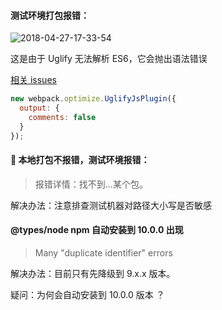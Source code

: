 #### 测试环境打包报错：

![2018-04-27-17-33-54](http://p6fy6gb44.bkt.clouddn.com/2018-04-27-17-33-54.png)

这是由于 Uglify 无法解析 ES6，它会抛出语法错误

[相关 issues](https://github.com/webpack/webpack/issues/2972)

```js
new webpack.optimize.UglifyJsPlugin({
  output: {
    comments: false
  }
});
```

####  本地打包不报错，测试环境报错：

> 报错详情：找不到...某个包。

解决办法：注意排查测试机器对路径大小写是否敏感

#### @types/node npm 自动安装到 10.0.0 出现

> Many "duplicate identifier" errors

解决办法：目前只有先降级到 9.x.x 版本。

疑问：为何会自动安装到 10.0.0 版本 ？
